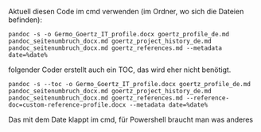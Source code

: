 Aktuell diesen Code im cmd verwenden (im Ordner, wo sich die Dateien befinden):

```
pandoc -s -o Germo_Goertz_IT_profile.docx goertz_profile_de.md pandoc_seitenumbruch_docx.md goertz_project_history_de.md pandoc_seitenumbruch_docx.md goertz_references.md --metadata date=%date%
```

folgender Coder erstellt auch ein TOC, das wird eher nicht benötigt.

```
pandoc -s --toc -o Germo_Goertz_IT_profile.docx goertz_profile_de.md pandoc_seitenumbruch_docx.md goertz_project_history_de.md pandoc_seitenumbruch_docx.md goertz_references.md --reference-doc=custom-reference-profile.docx --metadata date=%date%
```
Das mit dem Date klappt im cmd, für Powershell braucht man was anderes

